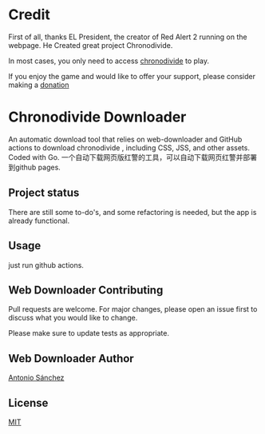# Credit

First of all, thanks EL President, the creator of Red Alert 2 running on the webpage. He Created great project Chronodivide.

In most cases, you only need to access [chronodivide](https://game.chronodivide.com/)  to play. 

If you enjoy the game and would like to offer your support, please consider making a [donation](https://chronodivide.com/#donate)


# Chronodivide Downloader

 An automatic download tool that relies on web-downloader and GitHub actions to download chronodivide , including CSS, JSS, and other assets. 
Coded with Go.
一个自动下载网页版红警的工具，可以自动下载网页红警并部署到github pages.

## Project status
There are still some to-do's, and some refactoring is needed, but the app is already functional. 


## Usage
just run github actions.


## Web Downloader Contributing
Pull requests are welcome. For major changes, please open an issue first to discuss what you would like to change.

Please make sure to update tests as appropriate.

## Web Downloader Author
[Antonio Sánchez](https://asanchez.dev)

## License
[MIT](https://choosealicense.com/licenses/mit/)
